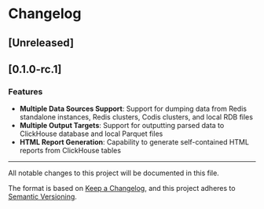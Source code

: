 # Changelog

## [Unreleased]

## [0.1.0-rc.1]

### Features
- **Multiple Data Sources Support**: Support for dumping data from Redis standalone instances, Redis clusters, Codis clusters, and local RDB files
- **Multiple Output Targets**: Support for outputting parsed data to ClickHouse database and local Parquet files
- **HTML Report Generation**: Capability to generate self-contained HTML reports from ClickHouse tables

---

All notable changes to this project will be documented in this file.

The format is based on [Keep a Changelog](https://keepachangelog.com/en/1.0.0/),
and this project adheres to [Semantic Versioning](https://semver.org/spec/v2.0.0.html).
